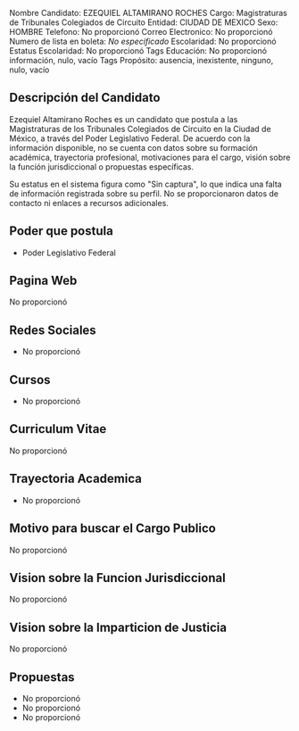 Nombre Candidato: EZEQUIEL ALTAMIRANO ROCHES
Cargo: Magistraturas de Tribunales Colegiados de Circuito
Entidad: CIUDAD DE MEXICO
Sexo: HOMBRE
Telefono: No proporcionó
Correo Electronico: No proporcionó
Numero de lista en boleta: *No especificado*
Escolaridad: No proporcionó
Estatus Escolaridad: No proporcionó
Tags Educación: No proporcionó información, nulo, vacío
Tags Propósito: ausencia, inexistente, ninguno, nulo, vacío


## Descripción del Candidato 

Ezequiel Altamirano Roches es un candidato que postula a las Magistraturas de los Tribunales Colegiados de Circuito en la Ciudad de México, a través del Poder Legislativo Federal. De acuerdo con la información disponible, no se cuenta con datos sobre su formación académica, trayectoria profesional, motivaciones para el cargo, visión sobre la función jurisdiccional o propuestas específicas.

Su estatus en el sistema figura como "Sin captura", lo que indica una falta de información registrada sobre su perfil. No se proporcionaron datos de contacto ni enlaces a recursos adicionales.


## Poder que postula

- Poder Legislativo Federal


## Pagina Web

No proporcionó


## Redes Sociales

- No proporcionó


## Cursos

- No proporcionó


## Curriculum Vitae

No proporcionó


## Trayectoria Academica

- No proporcionó


## Motivo para buscar el Cargo Publico

No proporcionó


## Vision sobre la Funcion Jurisdiccional

No proporcionó


## Vision sobre la Imparticion de Justicia

No proporcionó


## Propuestas

- No proporcionó
- No proporcionó
- No proporcionó

